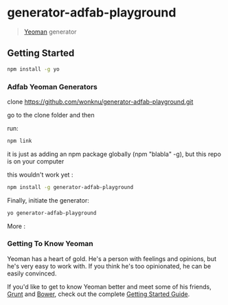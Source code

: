 # generator-adfab-playground

> [Yeoman](http://yeoman.io) generator


## Getting Started

```bash
npm install -g yo
```

### Adfab Yeoman Generators

clone https://github.com/wonknu/generator-adfab-playground.git

go to the clone folder and then

run:

```bash
npm link
```

it is just as adding an npm package globally (npm "blabla" -g), but this repo is on your computer

this wouldn't work yet :

```bash
npm install -g generator-adfab-playground
```

Finally, initiate the generator:

```bash
yo generator-adfab-playground
```

More :

### Getting To Know Yeoman

Yeoman has a heart of gold. He's a person with feelings and opinions, but he's very easy to work with. If you think he's too opinionated, he can be easily convinced.

If you'd like to get to know Yeoman better and meet some of his friends, [Grunt](http://gruntjs.com) and [Bower](http://bower.io), check out the complete [Getting Started Guide](https://github.com/yeoman/yeoman/wiki/Getting-Started).
